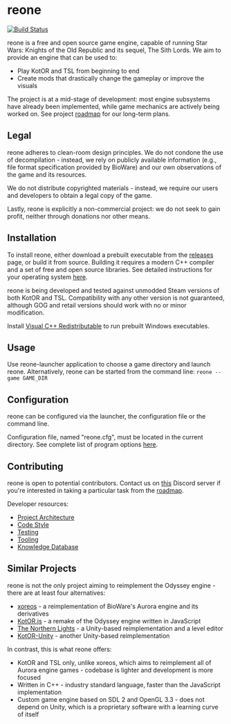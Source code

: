 # reone

[![Build Status](https://github.com/seedhartha/reone/actions/workflows/cmake.yml/badge.svg)](https://github.com/seedhartha/reone/actions/workflows/cmake.yml)

reone is a free and open source game engine, capable of running Star Wars: Knights of the Old Republic and its sequel, The Sith Lords. We aim to provide an engine that can be used to:

- Play KotOR and TSL from beginning to end
- Create mods that drastically change the gameplay or improve the visuals

The project is at a mid-stage of development: most engine subsystems have already been implemented, while game mechanics are actively being worked on. See project [roadmap](https://github.com/seedhartha/reone/wiki/Roadmap) for our long-term plans.

## Legal

reone adheres to clean-room design principles. We do not condone the use of decompilation - instead, we rely on publicly available information (e.g., file format specification provided by BioWare) and our own observations of the game and its resources.

We do not distribute copyrighted materials - instead, we require our users and developers to obtain a legal copy of the game.

Lastly, reone is explicitly a non-commercial project: we do not seek to gain profit, neither through donations nor other means.

## Installation

To install reone, either download a prebuilt executable from the [releases](https://github.com/seedhartha/reone/releases) page, or build it from source. Building it requires a modern C++ compiler and a set of free and open source libraries. See detailed instructions for your operating system [here](https://github.com/seedhartha/reone/wiki/Installation).

reone is being developed and tested against unmodded Steam versions of both KotOR and TSL. Compatibility with any other version is not guaranteed, although GOG and retail versions should work with no or minor modification.

Install [Visual C++ Redistributable](https://aka.ms/vs/16/release/vc_redist.x64.exe) to run prebuilt Windows executables.

## Usage

Use reone-launcher application to choose a game directory and launch reone. Alternatively, reone can be started from the command line: `reone --game GAME_DIR`

## Configuration

reone can be configured via the launcher, the configuration file or the command line.

Configuration file, named "reone.cfg", must be located in the current directory. See complete list of program options [here](https://github.com/seedhartha/reone/wiki/Program-options).

## Contributing

reone is open to potential contributors. Contact us on [this](https://discord.gg/6sqSyfn8Jp) Discord server if you're interested in taking a particular task from the [roadmap](https://github.com/seedhartha/reone/wiki/Roadmap).

Developer resources:

- [Project Architecture](https://github.com/seedhartha/reone/wiki/Project-Architecture)
- [Code Style](https://github.com/seedhartha/reone/wiki/Code-Style)
- [Testing](https://github.com/seedhartha/reone/wiki/Testing)
- [Tooling](https://github.com/seedhartha/reone/wiki/Tooling)
- [Knowledge Database](https://github.com/seedhartha/reone/wiki/Knowledge-Database)

## Similar Projects

reone is not the only project aiming to reimplement the Odyssey engine - there are at least four alternatives:

- [xoreos](https://github.com/xoreos/xoreos) - a reimplementation of BioWare's Aurora engine and its derivatives
- [KotOR.js](https://github.com/KobaltBlu/KotOR.js) - a remake of the Odyssey engine written in JavaScript
- [The Northern Lights](https://github.com/lachjames/NorthernLights) - a Unity-based reimplementation and a level editor
- [KotOR-Unity](https://github.com/rwc4301/KotOR-Unity) - another Unity-based reimplementation

In contrast, this is what reone offers:

- KotOR and TSL only, unlike xoreos, which aims to reimplement all of Aurora engine games - codebase is lighter and development is more focused
- Written in C++ - industry standard language, faster than the JavaScript implementation
- Custom game engine based on SDL 2 and OpenGL 3.3 - does not depend on Unity, which is a proprietary software with a learning curve of itself

